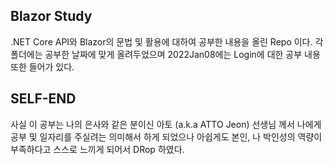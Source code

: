 ## Blazor Study
.NET Core API와 Blazor의 문법 및 활용에 대하여 공부한 내용을 올린 Repo 이다.
각 폴더에는 공부한 날짜에 맞게 올려두었으며 2022Jan08에는 Login에 대한 공부 내용 또한 들어가 있다.

## SELF-END
사실 이 공부는 나의 은사와 같은 분이신 아토 (a.k.a ATTO Jeon) 선생님 께서 나에게 공부 및 일자리를 주실려는 의미해서 하게 되었으나 아쉽게도 본인, 나 박인성의 역량이 부족하다고 스스로 느끼게 되어서 DRop 하였다.